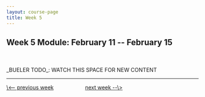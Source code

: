 ```yaml
---
layout: course-page
title: Week 5
---
```


## Week 5 Module: February 11 -- February 15

<br>
<br>
_BUELER TODO_: WATCH THIS SPACE FOR NEW CONTENT

<br>
<hr>
<a align="left" href="week4">\<-- previous week</a>  &nbsp; &nbsp; &nbsp; &nbsp; &nbsp; &nbsp; &nbsp; &nbsp; &nbsp; &nbsp; <a align="right" href="week6">next week --\></a>
